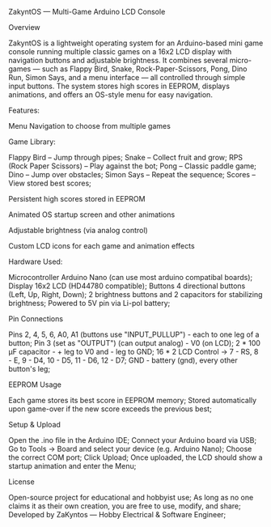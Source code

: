 ZakyntOS — Multi-Game Arduino LCD Console

Overview

ZakyntOS is a lightweight operating system for an Arduino-based mini game console running multiple classic games on a 16x2 LCD display with navigation buttons and adjustable brightness.
It combines several micro-games — such as Flappy Bird, Snake, Rock-Paper-Scissors, Pong, Dino Run, Simon Says, and a menu interface — all controlled through simple input buttons.
The system stores high scores in EEPROM, displays animations, and offers an OS-style menu for easy navigation.


Features:

Menu Navigation to choose from multiple games


Game Library:

  Flappy Bird – Jump through pipes; 
  Snake – Collect fruit and grow; 
  RPS (Rock Paper Scissors) – Play against the bot; 
  Pong – Classic paddle game; 
  Dino – Jump over obstacles; 
  Simon Says – Repeat the sequence; 
  Scores – View stored best scores; 


Persistent high scores stored in EEPROM


Animated OS startup screen and other animations


Adjustable brightness (via analog control)


Custom LCD icons for each game and animation effects


Hardware Used:

  Microcontroller	Arduino Nano (can use most arduino compatibal boards); 
  Display	16x2 LCD (HD44780 compatible); 
  Buttons	4 directional buttons (Left, Up, Right, Down); 
  2 brightness buttons and 2 capacitors for stabilizing brightness; 
  Powered to 5V pin via Li-pol battery; 

  
Pin Connections

  Pins 2, 4, 5, 6, A0, A1 (buttons use "INPUT_PULLUP") - each to one leg of a button; 
  Pin 3 (set as "OUTPUT") (can output analog) - V0 (on LCD); 
  2 * 100 µF capacitor - + leg to V0 and - leg to GND; 
  16 * 2 LCD Control -> 7 - RS, 8 - E, 9 - D4, 10 - D5, 11 - D6, 12 - D7; 
  GND - battery (gnd), every other button's leg; 

  
EEPROM Usage

  Each game stores its best score in EEPROM memory; 
  Stored automatically upon game-over if the new score exceeds the previous best; 
  

Setup & Upload

  Open the .ino file in the Arduino IDE; 
  Connect your Arduino board via USB; 
  Go to Tools → Board and select your device (e.g. Arduino Nano); 
  Choose the correct COM port;
  Click Upload; 
  Once uploaded, the LCD should show a startup animation and enter the Menu; 

License

Open-source project for educational and hobbyist use; 
As long as no one claims it as their own creation, you are free to use, modify, and share; 
Developed by ZaKyntos — Hobby Electrical & Software Engineer; 
